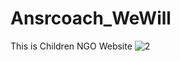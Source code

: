 # Ansrcoach_WeWill
This is Children NGO Website
![2](https://user-images.githubusercontent.com/74726936/142976564-9ad44b50-240d-4917-a8bf-fca3a8f2cda1.jpg)
